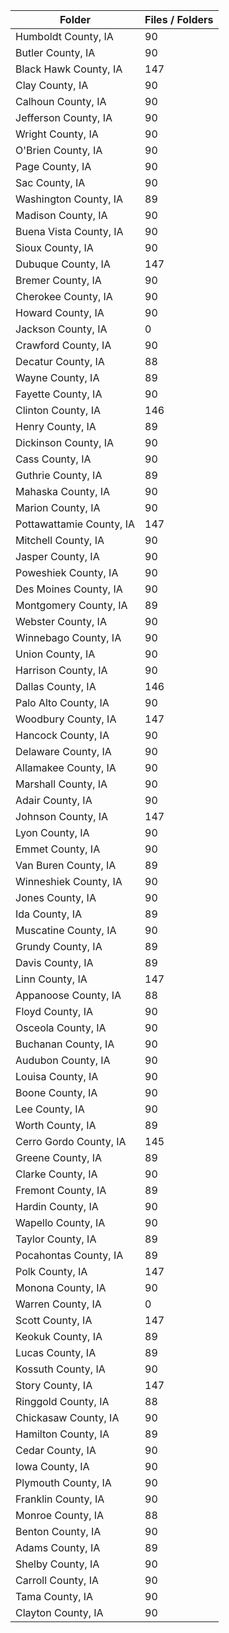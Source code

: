 | Folder                   |   Files / Folders |
|--------------------------|-------------------|
| Humboldt County, IA      |                90 |
| Butler County, IA        |                90 |
| Black Hawk County, IA    |               147 |
| Clay County, IA          |                90 |
| Calhoun County, IA       |                90 |
| Jefferson County, IA     |                90 |
| Wright County, IA        |                90 |
| O'Brien County, IA       |                90 |
| Page County, IA          |                90 |
| Sac County, IA           |                90 |
| Washington County, IA    |                89 |
| Madison County, IA       |                90 |
| Buena Vista County, IA   |                90 |
| Sioux County, IA         |                90 |
| Dubuque County, IA       |               147 |
| Bremer County, IA        |                90 |
| Cherokee County, IA      |                90 |
| Howard County, IA        |                90 |
| Jackson County, IA       |                 0 |
| Crawford County, IA      |                90 |
| Decatur County, IA       |                88 |
| Wayne County, IA         |                89 |
| Fayette County, IA       |                90 |
| Clinton County, IA       |               146 |
| Henry County, IA         |                89 |
| Dickinson County, IA     |                90 |
| Cass County, IA          |                90 |
| Guthrie County, IA       |                89 |
| Mahaska County, IA       |                90 |
| Marion County, IA        |                90 |
| Pottawattamie County, IA |               147 |
| Mitchell County, IA      |                90 |
| Jasper County, IA        |                90 |
| Poweshiek County, IA     |                90 |
| Des Moines County, IA    |                90 |
| Montgomery County, IA    |                89 |
| Webster County, IA       |                90 |
| Winnebago County, IA     |                90 |
| Union County, IA         |                90 |
| Harrison County, IA      |                90 |
| Dallas County, IA        |               146 |
| Palo Alto County, IA     |                90 |
| Woodbury County, IA      |               147 |
| Hancock County, IA       |                90 |
| Delaware County, IA      |                90 |
| Allamakee County, IA     |                90 |
| Marshall County, IA      |                90 |
| Adair County, IA         |                90 |
| Johnson County, IA       |               147 |
| Lyon County, IA          |                90 |
| Emmet County, IA         |                90 |
| Van Buren County, IA     |                89 |
| Winneshiek County, IA    |                90 |
| Jones County, IA         |                90 |
| Ida County, IA           |                89 |
| Muscatine County, IA     |                90 |
| Grundy County, IA        |                89 |
| Davis County, IA         |                89 |
| Linn County, IA          |               147 |
| Appanoose County, IA     |                88 |
| Floyd County, IA         |                90 |
| Osceola County, IA       |                90 |
| Buchanan County, IA      |                90 |
| Audubon County, IA       |                90 |
| Louisa County, IA        |                90 |
| Boone County, IA         |                90 |
| Lee County, IA           |                90 |
| Worth County, IA         |                89 |
| Cerro Gordo County, IA   |               145 |
| Greene County, IA        |                89 |
| Clarke County, IA        |                90 |
| Fremont County, IA       |                89 |
| Hardin County, IA        |                90 |
| Wapello County, IA       |                90 |
| Taylor County, IA        |                89 |
| Pocahontas County, IA    |                89 |
| Polk County, IA          |               147 |
| Monona County, IA        |                90 |
| Warren County, IA        |                 0 |
| Scott County, IA         |               147 |
| Keokuk County, IA        |                89 |
| Lucas County, IA         |                89 |
| Kossuth County, IA       |                90 |
| Story County, IA         |               147 |
| Ringgold County, IA      |                88 |
| Chickasaw County, IA     |                90 |
| Hamilton County, IA      |                89 |
| Cedar County, IA         |                90 |
| Iowa County, IA          |                90 |
| Plymouth County, IA      |                90 |
| Franklin County, IA      |                90 |
| Monroe County, IA        |                88 |
| Benton County, IA        |                90 |
| Adams County, IA         |                89 |
| Shelby County, IA        |                90 |
| Carroll County, IA       |                90 |
| Tama County, IA          |                90 |
| Clayton County, IA       |                90 |